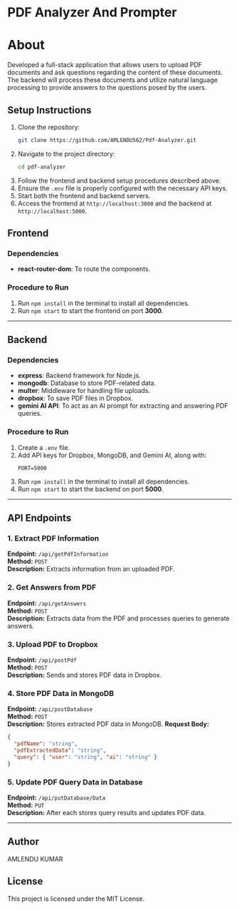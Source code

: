 # PDF Analyzer And Prompter

# About  
Developed a full-stack application that allows users to upload PDF documents and ask questions regarding the content of these documents. 
The backend will process these documents and utilize natural language processing to provide answers to the questions posed by the users.

## Setup Instructions
1. Clone the repository:  
   ```sh
   git clone https://github.com/AMLENDU562/Pdf-Analyzer.git
   ```
2. Navigate to the project directory:  
   ```sh
   cd pdf-analyzer
   ```
3. Follow the frontend and backend setup procedures described above.
4. Ensure the `.env` file is properly configured with the necessary API keys.
5. Start both the frontend and backend servers.
6. Access the frontend at `http://localhost:3000` and the backend at `http://localhost:5000`.
   
## Frontend

### Dependencies
- **react-router-dom**: To route the components.

### Procedure to Run
1. Run `npm install` in the terminal to install all dependencies.
2. Run `npm start` to start the frontend on port **3000**.

---

## Backend

### Dependencies
- **express**: Backend framework for Node.js.
- **mongodb**: Database to store PDF-related data.
- **multer**: Middleware for handling file uploads.
- **dropbox**: To save PDF files in Dropbox.
- **gemini AI API**: To act as an AI prompt for extracting and answering PDF queries.

### Procedure to Run
1. Create a `.env` file.
2. Add API keys for Dropbox, MongoDB, and Gemini AI, along with:
   ```env
   PORT=5000
   ```
3. Run `npm install` in the terminal to install all dependencies.
4. Run `npm start` to start the backend on port **5000**.

---

## API Endpoints

### 1. Extract PDF Information
**Endpoint:** `/api/getPdfInformation`  
**Method:** `POST`  
**Description:** Extracts information from an uploaded PDF.

### 2. Get Answers from PDF
**Endpoint:** `/api/getAnswers`  
**Method:** `POST`  
**Description:** Extracts data from the PDF and processes queries to generate answers.

### 3. Upload PDF to Dropbox
**Endpoint:** `/api/postPdf`  
**Method:** `POST`  
**Description:** Sends and stores PDF data in Dropbox.

### 4. Store PDF Data in MongoDB
**Endpoint:** `/api/postDatabase`  
**Method:** `POST`  
**Description:** Stores extracted PDF data in MongoDB.
**Request Body:**
```json
{
  "pdfName": "string",
  "pdfExtractedData": "string",
  "query": { "user": "string", "ai": "string" }
}
```

### 5. Update PDF Query Data in Database
**Endpoint:** `/api/putDatabase/Data`  
**Method:** `PUT`  
**Description:** After each stores query results and updates PDF data. 


---
## Author
AMLENDU KUMAR

## License
This project is licensed under the MIT License.

